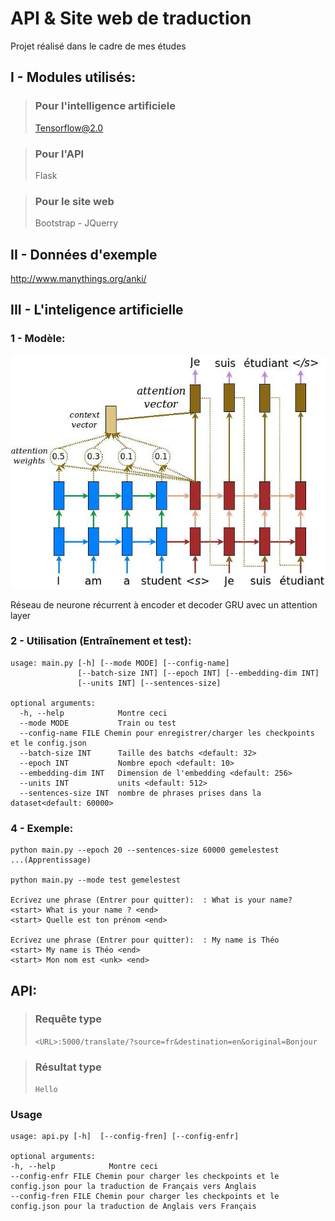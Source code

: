 # API & Site web de traduction

Projet réalisé dans le cadre de mes études

## I - Modules utilisés:

> ### Pour l'intelligence artificiele
>
> Tensorflow@2.0

> ### Pour l'API
>
> Flask

> ### Pour le site web
>
> Bootstrap - JQuerry

## II - Données d'exemple

http://www.manythings.org/anki/

## III - L'inteligence artificielle

### 1 - Modèle:

![Réseau de neurone récurrent à encoder et decoder GRU avec un attention layer](attention_mechanism.jpg)

Réseau de neurone récurrent à encoder et decoder GRU avec un attention layer

### 2 - Utilisation (Entraînement et test):

```
usage: main.py [-h] [--mode MODE] [--config-name]
               [--batch-size INT] [--epoch INT] [--embedding-dim INT]
               [--units INT] [--sentences-size]

optional arguments:
  -h, --help            Montre ceci
  --mode MODE           Train ou test
  --config-name FILE Chemin pour enregistrer/charger les checkpoints et le config.json
  --batch-size INT      Taille des batchs <default: 32>
  --epoch INT           Nombre epoch <default: 10>
  --embedding-dim INT   Dimension de l'embedding <default: 256>
  --units INT           units <default: 512>
  --sentences-size INT  nombre de phrases prises dans la dataset<default: 60000>
```

### 4 - Exemple:

```
python main.py --epoch 20 --sentences-size 60000 gemelestest
...(Apprentissage)

python main.py --mode test gemelestest

Ecrivez une phrase (Entrer pour quitter):  : What is your name?
<start> What is your name ? <end>
<start> Quelle est ton prénom <end>

Ecrivez une phrase (Entrer pour quitter):  : My name is Théo
<start> My name is Théo <end>
<start> Mon nom est <unk> <end>
```

## API:

> ### Requête type
>
> `<URL>:5000/translate/?source=fr&destination=en&original=Bonjour`

> ### Résultat type
>
> `Hello`

  ### Usage
  ```
usage: api.py [-h]  [--config-fren] [--config-enfr]

optional arguments:
  -h, --help            Montre ceci
  --config-enfr FILE Chemin pour charger les checkpoints et le config.json pour la traduction de Français vers Anglais
  --config-fren FILE Chemin pour charger les checkpoints et le config.json pour la traduction de Anglais vers Français
```
